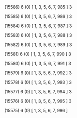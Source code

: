 (15586) 6 (0) [ 1, 3, 5, 6, 7, 985 ] 3 


(15585) 6 (0) [ 1, 3, 5, 6, 7, 986 ] 3 


(15584) 6 (0) [ 1, 3, 5, 6, 7, 987 ] 3 


(15583) 6 (0) [ 1, 3, 5, 6, 7, 988 ] 3 


(15582) 6 (0) [ 1, 3, 5, 6, 7, 989 ] 3 


(15581) 6 (0) [ 1, 3, 5, 6, 7, 990 ] 3 


(15580) 6 (0) [ 1, 3, 5, 6, 7, 991 ] 3 


(15579) 6 (0) [ 1, 3, 5, 6, 7, 992 ] 3 


(15578) 6 (0) [ 1, 3, 5, 6, 7, 993 ] 3 


(15577) 6 (0) [ 1, 3, 5, 6, 7, 994 ] 3 


(15576) 6 (0) [ 1, 3, 5, 6, 7, 995 ] 3 


(15575) 6 (0) [ 1, 3, 5, 6, 7, 996 ]  

